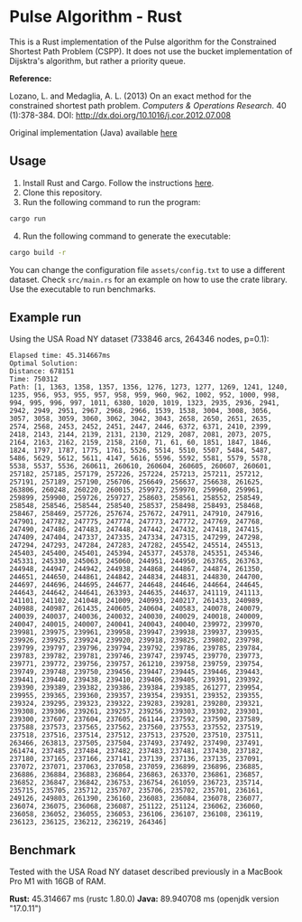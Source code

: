 # Pulse Algorithm - Rust

This is a Rust implementation of the Pulse algorithm for the Constrained Shortest Path Problem (CSPP). It does not use the bucket implementation of Dijsktra's algorithm, but rather a priority queue.

**Reference:**

Lozano, L. and Medaglia, A. L. (2013) On an exact method for the constrained shortest path problem. _Computers & Operations Research_. 40 (1):378-384. DOI: http://dx.doi.org/10.1016/j.cor.2012.07.008

Original implementation (Java) available [here](https://github.com/copa-uniandes/jPulseBase)

## Usage

1. Install Rust and Cargo. Follow the instructions [here](https://www.rust-lang.org/tools/install).
2. Clone this repository.
3. Run the following command to run the program:

```bash
cargo run
```

4. Run the following command to generate the executable:

```bash
cargo build -r
```

You can change the configuration file `assets/config.txt` to use a different dataset. Check `src/main.rs` for an example on how to use the crate library. Use the executable to run benchmarks.

## Example run

Using the USA Road NY dataset (733846 arcs, 264346 nodes, p=0.1):

```
Elapsed time: 45.314667ms
Optimal Solution:
Distance: 678151
Time: 750312
Path: [1, 1363, 1358, 1357, 1356, 1276, 1273, 1277, 1269, 1241, 1240, 1235, 956, 953, 955, 957, 958, 959, 960, 962, 1002, 952, 1000, 998, 994, 995, 996, 997, 1011, 6380, 1020, 1019, 1323, 2935, 2936, 2941, 2942, 2949, 2951, 2967, 2968, 2966, 1539, 1538, 3004, 3008, 3056, 3057, 3058, 3059, 3060, 3062, 3042, 3043, 2658, 2650, 2651, 2635, 2574, 2568, 2453, 2452, 2451, 2447, 2446, 6372, 6371, 2410, 2399, 2418, 2143, 2144, 2139, 2131, 2130, 2129, 2087, 2081, 2073, 2075, 2164, 2163, 2162, 2159, 2158, 2160, 71, 61, 60, 1851, 1847, 1846, 1824, 1797, 1787, 1775, 1761, 5526, 5514, 5510, 5507, 5484, 5487, 5486, 5629, 5612, 5611, 4147, 5616, 5596, 5592, 5581, 5579, 5578, 5538, 5537, 5536, 260611, 260610, 260604, 260605, 260607, 260601, 257182, 257185, 257179, 257226, 257224, 257213, 257211, 257212, 257191, 257189, 257190, 256706, 256649, 256637, 256638, 261625, 263806, 260248, 260220, 260015, 259972, 259970, 259960, 259961, 259899, 259900, 259726, 259727, 258603, 258561, 258552, 258549, 258548, 258546, 258544, 258540, 258537, 258498, 258493, 258468, 258467, 258469, 257726, 257674, 257672, 247911, 247910, 247916, 247901, 247782, 247775, 247774, 247773, 247772, 247769, 247768, 247490, 247486, 247483, 247448, 247442, 247432, 247418, 247415, 247409, 247404, 247337, 247335, 247334, 247315, 247299, 247298, 247294, 247293, 247284, 247283, 247282, 245542, 245514, 245513, 245403, 245400, 245401, 245394, 245377, 245378, 245351, 245346, 245331, 245330, 245063, 245060, 244951, 244950, 263765, 263763, 244948, 244947, 244942, 244938, 244868, 244867, 244874, 261350, 244651, 244650, 244861, 244842, 244834, 244831, 244830, 244700, 244697, 244696, 244695, 244677, 244648, 244646, 244664, 244645, 244643, 244642, 244641, 263393, 244635, 244637, 241119, 241113, 241101, 241102, 241048, 241009, 240993, 240217, 261433, 240989, 240988, 240987, 261435, 240605, 240604, 240583, 240078, 240079, 240039, 240037, 240036, 240032, 240030, 240029, 240018, 240009, 240047, 240015, 240007, 240041, 240043, 240040, 239972, 239970, 239981, 239975, 239961, 239958, 239947, 239938, 239937, 239935, 239926, 239925, 239924, 239920, 239918, 239825, 239802, 239798, 239799, 239797, 239796, 239794, 239792, 239786, 239785, 239784, 239783, 239782, 239781, 239746, 239747, 239745, 239770, 239773, 239771, 239772, 239756, 239757, 261210, 239758, 239759, 239754, 239749, 239748, 239750, 239456, 239447, 239445, 239446, 239443, 239441, 239440, 239438, 239410, 239406, 239405, 239391, 239392, 239390, 239389, 239382, 239386, 239384, 239385, 261277, 239954, 239955, 239365, 239360, 239357, 239354, 239351, 239352, 239355, 239324, 239295, 239323, 239322, 239283, 239281, 239280, 239321, 239308, 239306, 239261, 239257, 239256, 239303, 239302, 239301, 239300, 237607, 237604, 237605, 261144, 237592, 237590, 237589, 237588, 237573, 237565, 237562, 237560, 237553, 237552, 237519, 237518, 237516, 237514, 237512, 237513, 237520, 237510, 237511, 263466, 263813, 237505, 237504, 237493, 237492, 237490, 237491, 261474, 237485, 237484, 237482, 237483, 237481, 237430, 237182, 237180, 237165, 237166, 237141, 237139, 237136, 237135, 237091, 237072, 237071, 237063, 237058, 237059, 236899, 236896, 236885, 236886, 236884, 236883, 236864, 236863, 263370, 236861, 236857, 236852, 236847, 236842, 236753, 236754, 261059, 236723, 235714, 235715, 235705, 235712, 235707, 235706, 235702, 235701, 236161, 249126, 249803, 261390, 236160, 236083, 236084, 236078, 236077, 236074, 236075, 236068, 236087, 251122, 251124, 236062, 236060, 236058, 236052, 236055, 236053, 236106, 236107, 236108, 236119, 236123, 236125, 236212, 236219, 264346]
```

## Benchmark

Tested with the USA Road NY dataset described previously in a MacBook Pro M1 with 16GB of RAM.

**Rust:** 45.314667 ms (rustc 1.80.0)
**Java:** 89.940708 ms (openjdk version "17.0.11")
